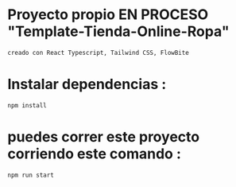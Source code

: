 # Proyecto propio EN PROCESO "Template-Tienda-Online-Ropa"
`creado con React Typescript, Tailwind CSS, FlowBite`
 
# Instalar dependencias : 
 `npm install`

# puedes correr este proyecto corriendo este comando :
 `npm run start`


